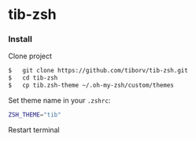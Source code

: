 # tib-zsh

### Install
Clone project 

```sh
$   git clone https://github.com/tiborv/tib-zsh.git
$   cd tib-zsh
$   cp tib.zsh-theme ~/.oh-my-zsh/custom/themes
```

Set theme name in your `.zshrc`:
```sh
ZSH_THEME="tib"
```
Restart terminal
